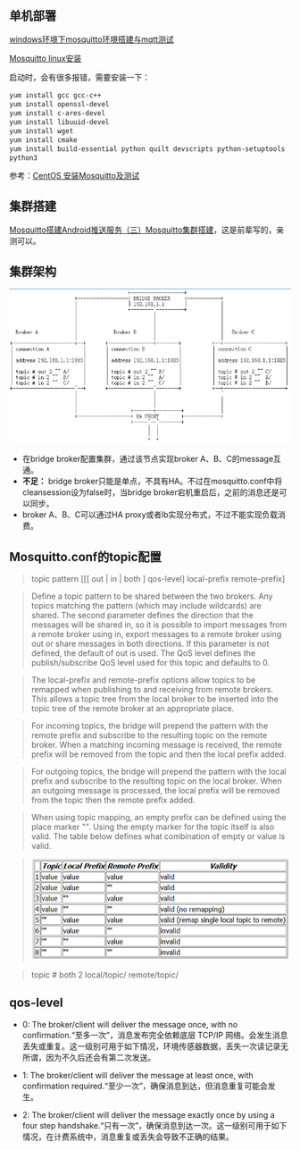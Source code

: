 ## 单机部署
[windows环境下mosquitto环境搭建与mqtt测试](http://blog.csdn.net/pgpanda/article/details/51800865)

[Mosquitto linux安装](http://blog.csdn.net/xukai871105/article/details/39252653)

启动时，会有很多报错，需要安装一下：

~~~linux
yum install gcc gcc-c++
yum install openssl-devel
yum install c-ares-devel
yum install libuuid-devel
yum install wget
yum install cmake
yum install build-essential python quilt devscripts python-setuptools python3
~~~

参考：[CentOS 安装Mosquitto及测试](http://blog.163.com/allegro_tyc/blog/static/33743768201667101816858/)

## 集群搭建

[Mosquitto搭建Android推送服务（三）Mosquitto集群搭建](http://www.cnblogs.com/yinyi521/p/6087215.html)，这是前辈写的，亲测可以。

## 集群架构

![集群架构图](assets/markdown-img-paste-20170714144954884.png)

- 在bridge broker配置集群，通过该节点实现broker A、B、C的message互通。
- **不足：** bridge broker只能是单点，不具有HA。不过在mosquitto.conf中将cleansession设为false时，当bridge broker宕机重启后，之前的消息还是可以同步。
- broker A、B、C可以通过HA proxy或者lb实现分布式，不过不能实现负载消费。

## Mosquitto.conf的topic配置

>topic pattern [[[ out | in | both ] qos-level] local-prefix remote-prefix]

>Define a topic pattern to be shared between the two brokers. Any topics matching the pattern (which may include wildcards) are shared. The second parameter defines the direction that the messages will be shared in, so it is possible to import messages from a remote broker using in, export messages to a remote broker using out or share messages in both directions. If this parameter is not defined, the default of out is used. The QoS level defines the publish/subscribe QoS level used for this topic and defaults to 0.

>The local-prefix and remote-prefix options allow topics to be remapped when publishing to and receiving from remote brokers. This allows a topic tree from the local broker to be inserted into the topic tree of the remote broker at an appropriate place.

>For incoming topics, the bridge will prepend the pattern with the remote prefix and subscribe to the resulting topic on the remote broker. When a matching incoming message is received, the remote prefix will be removed from the topic and then the local prefix added.

>For outgoing topics, the bridge will prepend the pattern with the local prefix and subscribe to the resulting topic on the local broker. When an outgoing message is processed, the local prefix will be removed from the topic then the remote prefix added.

>When using topic mapping, an empty prefix can be defined using the place marker "". Using the empty marker for the topic itself is also valid. The table below defines what combination of empty or value is valid.

>![topic项设置](assets/markdown-img-paste-20170626210740676.png)

>topic # both 2 local/topic/ remote/topic/

## qos-level
- 0: The broker/client will deliver the message once, with no confirmation.“至多一次”，消息发布完全依赖底层 TCP/IP 网络。会发生消息丢失或重复。这一级别可用于如下情况，环境传感器数据，丢失一次读记录无所谓，因为不久后还会有第二次发送。

- 1: The broker/client will deliver the message at least once, with confirmation required.“至少一次”，确保消息到达，但消息重复可能会发生。

- 2: The broker/client will deliver the message exactly once by using a four step handshake.“只有一次”，确保消息到达一次。这一级别可用于如下情况，在计费系统中，消息重复或丢失会导致不正确的结果。
